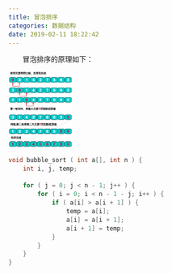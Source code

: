 ```yaml
---
title: 冒泡排序
categories: 数据结构
date: 2019-02-11 18:22:42
---
```

&emsp;&emsp;冒泡排序的原理如下：<!--more-->

<img src="./冒泡排序/1.png" width=25%>

``` cpp
void bubble_sort ( int a[], int n ) {
    int i, j, temp;

    for ( j = 0; j < n - 1; j++ ) {
        for ( i = 0; i < n - 1 - j; i++ ) {
            if ( a[i] > a[i + 1] ) {
                temp = a[i];
                a[i] = a[i + 1];
                a[i + 1] = temp;
            }
        }
    }
}
```